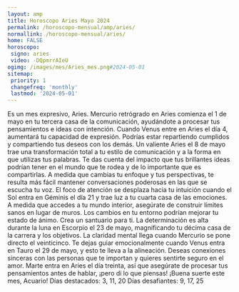 ```yaml
---
layout: amp
title: Horoscopo Aries Mayo 2024 
permalink: /horoscopo-mensual/amp/aries/
normallink: /horoscopo-mensual/aries/
home: FALSE
horoscopo:
 signo: aries
 video: -DQpmrrAIeU
ogimg: /images/mes/Aries_mes.png#2024-05-01
sitemap:
 priority: 1
 changefreq: 'monthly'
 lastmod: '2024-05-01'
---
```



Es un mes expresivo, Aries. Mercurio retrógrado en Aries comienza el 1 de mayo en tu tercera casa de la comunicación, ayudándote a procesar tus pensamientos e ideas con intención. Cuando Venus entre en Aries el día 4, aumentará tu capacidad de expresión. Podrías estar repartiendo cumplidos y compartiendo tus deseos con los demás.
Un valiente Aries el 8 de mayo trae una transformación total a tu estilo de comunicación y a la forma en que utilizas tus palabras. Te das cuenta del impacto que tus brillantes ideas podrían tener en el mundo que te rodea y de lo importante que es compartirlas. A medida que cambias tu enfoque y tus perspectivas, te resulta más fácil mantener conversaciones poderosas en las que se escucha tu voz.
El foco de atención se desplaza hacia tu intuición cuando el Sol entra en Géminis el día 21 y trae luz a tu cuarta casa de las emociones. A medida que accedes a tu mundo interior, asegúrate de construir límites sanos en lugar de muros. Los cambios en tu entorno podrían mejorar tu estado de ánimo. Crea un santuario para ti. La determinación es alta durante la luna en Escorpio el 23 de mayo, magnificando tu décima casa de la carrera y los objetivos.
La claridad mental llega cuando Mercurio se pone directo el veinticinco. Te dejas guiar emocionalmente cuando Venus entra en Tauro el 29 de mayo, y esto te lleva a la alineación. Deseas conexiones sinceras con las personas que te importan y quieres sentirte seguro en el amor. Marte entra en Aries el día treinta, así que asegúrate de procesar tus pensamientos antes de hablar, ¡pero di lo que piensas!
¡Buena suerte este mes, Acuario!
Días destacados: 3, 11, 20
Días desafiantes: 9, 17, 25